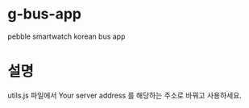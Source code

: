 # g-bus-app
pebble smartwatch korean bus app
# 설명
utils.js 파일에서 Your server address 를 해당하는 주소로 바꿔고 사용하세요.
